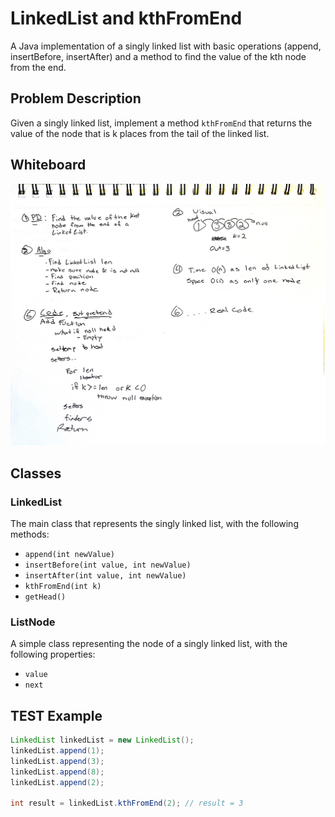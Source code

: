 # LinkedList and kthFromEnd

A Java implementation of a singly linked list with basic operations (append, insertBefore, insertAfter) and a method to find the value of the kth node from the end.

## Problem Description

Given a singly linked list, implement a method `kthFromEnd` that returns the value of the node that is k places from the tail of the linked list.

## Whiteboard

![WBcode7.jpg](WBcode7.jpg)

## Classes

### LinkedList

The main class that represents the singly linked list, with the following methods:

- `append(int newValue)`
- `insertBefore(int value, int newValue)`
- `insertAfter(int value, int newValue)`
- `kthFromEnd(int k)`
- `getHead()`

### ListNode

A simple class representing the node of a singly linked list, with the following properties:

- `value`
- `next`

## TEST Example

```java
LinkedList linkedList = new LinkedList();
linkedList.append(1);
linkedList.append(3);
linkedList.append(8);
linkedList.append(2);

int result = linkedList.kthFromEnd(2); // result = 3
